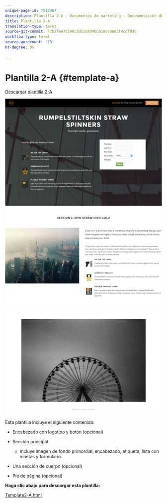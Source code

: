 ```yaml
---
unique-page-id: 7516467
description: Plantilla 2-A - Documentos de marketing - Documentación del producto
title: Plantilla 2-A
translation-type: tm+mt
source-git-commit: 47b2fee7d146c3dc558d4bbb10070683f4cdfd3d
workflow-type: tm+mt
source-wordcount: '73'
ht-degree: 0%

---
```



# Plantilla 2-A {#template-a}

[Descargar plantilla 2-A](http://docs.marketo.com/download/attachments/7516467/template2-a.html?version=1&amp;modificationdate=1433228945000&amp;api=v2)

![](assets/image2015-6-2-15-3a17-3a17.png)

Esta plantilla incluye el siguiente contenido:

* Encabezado con logotipo y botón (opcional)
* Sección principal

   * incluye imagen de fondo primordial, encabezado, etiqueta, lista con viñetas y formulario.

* Una sección de cuerpo (opcional)
* Pie de página (opcional)

**Haga clic abajo para descargar esta plantilla:**

[Template2-A.html](http://docs.marketo.com/download/attachments/7516467/template2-a.html?version=1&amp;modificationdate=1433228945000&amp;api=v2)

